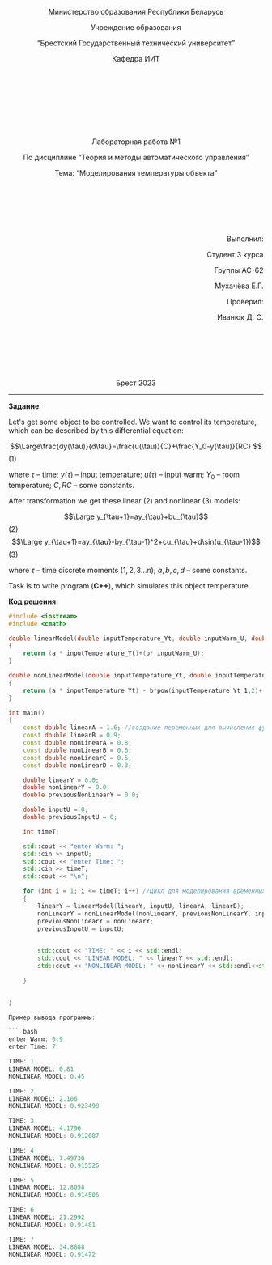 <p align="center"> Министерство образования Республики Беларусь</p>
<p align="center">Учреждение образования</p>
<p align="center">“Брестский Государственный технический университет”</p>
<p align="center">Кафедра ИИТ</p>
<br><br><br><br><br><br><br>
<p align="center">Лабораторная работа №1</p>
<p align="center">По дисциплине “Теория и методы автоматического управления”</p>
<p align="center">Тема: “Моделирования температуры объекта”</p>
<br><br><br><br><br>
<p align="right">Выполнил:</p>
<p align="right">Студент 3 курса</p>
<p align="right">Группы АС-62</p>
<p align="right">Мухачёва Е.Г.</p>
<p align="right">Проверил:</p>
<p align="right">Иванюк Д. С.</p>
<br><br><br><br><br>
<p align="center">Брест 2023</p>

---

**Задание**:

Let's get some object to be controlled. We want to control its temperature, which can be described by this differential equation:

$$\Large\frac{dy(\tau)}{d\tau}=\frac{u(\tau)}{C}+\frac{Y_0-y(\tau)}{RC} $$ (1)

where $\tau$ – time; $y(\tau)$ – input temperature; $u(\tau)$ – input warm; $Y_0$ – room temperature; $C,RC$ – some constants.

After transformation we get these linear (2) and nonlinear (3) models:

$$\Large y_{\tau+1}=ay_{\tau}+bu_{\tau}$$ (2)
$$\Large y_{\tau+1}=ay_{\tau}-by_{\tau-1}^2+cu_{\tau}+d\sin(u_{\tau-1})$$ (3)

where $\tau$ – time discrete moments ($1,2,3{\dots}n$); $a,b,c,d$ – some constants.

Task is to write program (**С++**), which simulates this object temperature.

**Код решения:**

``` C++
#include <iostream>
#include <cmath>

double linearModel(double inputTemperature_Yt, double inputWarm_U, double a, double b) //Вычисление линейной функции
{
	return (a * inputTemperature_Yt)+(b* inputWarm_U);
}

double nonLinearModel(double inputTemperature_Yt, double inputTemperature_Yt_1, double inputWarm_U, double inputWarm_U_1, double a, double b, double c, double d)  //Вычисление нелинейной функции
{
	return (a * inputTemperature_Yt) - b*pow(inputTemperature_Yt_1,2)+(c*inputWarm_U)+d*sin(inputWarm_U_1);
}

int main() 
{
	const double linearA = 1.6; //создание переменных для вычисления функций
	const double linearB = 0.9;
	const double nonLinearA = 0.8;
	const double nonLinearB = 0.6;
	const double nonLinearC = 0.5;
	const double nonLinearD = 0.3;

	double linearY = 0.0;
	double nonLinearY = 0.0;
	double previousNonLinearY = 0.0;

	double inputU = 0;
	double previousInputU = 0;

	int timeT;

	std::cout << "enter Warm: ";
	std::cin >> inputU;
	std::cout << "enter Time: ";
	std::cin >> timeT;
	std::cout << "\n";

	for (int i = 1; i <= timeT; i++) //Цикл для моделирования временных шагов
	{
		linearY = linearModel(linearY, inputU, linearA, linearB);
		nonLinearY = nonLinearModel(nonLinearY, previousNonLinearY, inputU, previousInputU, nonLinearA, nonLinearB, nonLinearC, nonLinearD);
		previousNonLinearY = nonLinearY;	
		previousInputU = inputU;

		
		std::cout << "TIME: " << i << std::endl;
		std::cout << "LINEAR MODEL: " << linearY << std::endl;
		std::cout << "NONLINEAR MODEL: " << nonLinearY << std::endl<<std::endl;
		
	}


}

Пример вывода программы:

``` bash
enter Warm: 0.9
enter Time: 7

TIME: 1
LINEAR MODEL: 0.81
NONLINEAR MODEL: 0.45

TIME: 2
LINEAR MODEL: 2.106
NONLINEAR MODEL: 0.923498

TIME: 3
LINEAR MODEL: 4.1796
NONLINEAR MODEL: 0.912087

TIME: 4
LINEAR MODEL: 7.49736
NONLINEAR MODEL: 0.915526

TIME: 5
LINEAR MODEL: 12.8058
NONLINEAR MODEL: 0.914506

TIME: 6
LINEAR MODEL: 21.2992
NONLINEAR MODEL: 0.91481

TIME: 7
LINEAR MODEL: 34.8888
NONLINEAR MODEL: 0.91472
```